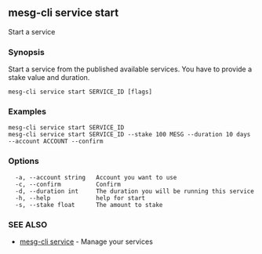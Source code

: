 ## mesg-cli service start

Start a service

### Synopsis

Start a service from the published available services. You have to provide a stake value and duration.

```
mesg-cli service start SERVICE_ID [flags]
```

### Examples

```
mesg-cli service start SERVICE_ID
mesg-cli service start SERVICE_ID --stake 100 MESG --duration 10 days  --account ACCOUNT --confirm
```

### Options

```
  -a, --account string   Account you want to use
  -c, --confirm          Confirm
  -d, --duration int     The duration you will be running this service
  -h, --help             help for start
  -s, --stake float      The amount to stake
```

### SEE ALSO

* [mesg-cli service](mesg-cli_service.md)	 - Manage your services

